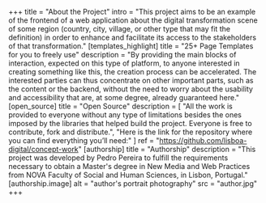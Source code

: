 +++
title = "About the Project"
intro = "This project aims to be an example of the frontend of a web application about the digital transformation scene of some region (country, city, village, or other type that may fit the definition) in order to enhance and facilitate its access to the stakeholders of that transformation."
[templates_highlight]
    title = "25+ Page Templates for you to freely use"
    description = "By providing the main blocks of interaction, expected on this type of platform, to anyone interested in creating something like this, the creation process can be accelerated. The interested parties can thus concentrate on other important parts, such as the content or the backend, without the need to worry about the usability and accessibility that are, at some degree, already guaranteed here."
[open_source]
    title = "Open Source"
    description = [
        "All the work is provided to everyone without any type of limitations besides the ones imposed by the libraries that helped build the project. Everyone is free to contribute, fork and distribute.",
        "Here is the link for the repository where you can find everything you’ll need:"
    ]
    ref = "https://github.com/lisboa-digital/concept-work"
[authorship]
    title = "Authorship"
    description = "This project was developed by Pedro Pereira to fulfill the requirements necessary to obtain a Master's degree in New Media and Web Practices from NOVA Faculty of Social and Human Sciences, in Lisbon, Portugal."
    [authorship.image]
        alt = "author's portrait photography"
        src = "author.jpg"
+++